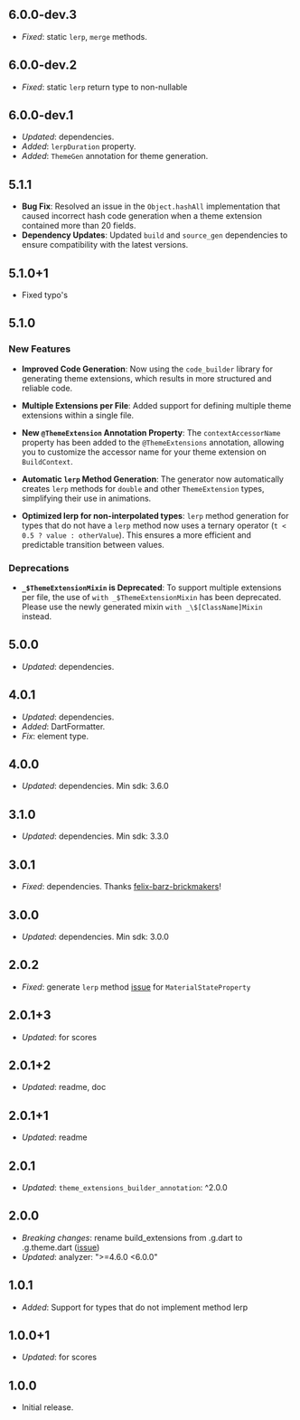 ## 6.0.0-dev.3

- *Fixed*: static `lerp`, `merge` methods.

## 6.0.0-dev.2

- *Fixed*: static `lerp` return type to non-nullable

## 6.0.0-dev.1

- *Updated*: dependencies.
- *Added*: `lerpDuration` property.
- *Added*: `ThemeGen` annotation for theme generation.

## 5.1.1

- **Bug Fix**: Resolved an issue in the `Object.hashAll` implementation that caused incorrect hash code generation when a theme extension contained more than 20 fields.
- **Dependency Updates**: Updated `build` and `source_gen` dependencies to ensure compatibility with the latest versions.

## 5.1.0+1

- Fixed typo's

## 5.1.0

### New Features

- **Improved Code Generation**: Now using the `code_builder` library for generating theme extensions, which results in more structured and reliable code.

- **Multiple Extensions per File**: Added support for defining multiple theme extensions within a single file.

- **New `@ThemeExtension` Annotation Property**: The `contextAccessorName` property has been added to the `@ThemeExtensions` annotation, allowing you to customize the accessor name for your theme extension on `BuildContext`.

- **Automatic `lerp` Method Generation**: The generator now automatically creates `lerp` methods for `double` and other `ThemeExtension` types, simplifying their use in animations.

- **Optimized lerp for non-interpolated types**: `lerp` method generation for types that do not have a `lerp` method now uses a ternary operator (`t < 0.5 ? value : otherValue`). This ensures a more efficient and predictable transition between values.

### Deprecations

- **`_$ThemeExtensionMixin` is Deprecated**: To support multiple extensions per file, the use of `with _$ThemeExtensionMixin` has been deprecated. Please use the newly generated mixin `with _\$[ClassName]Mixin` instead.

## 5.0.0

- *Updated*: dependencies.

## 4.0.1

- *Updated*: dependencies.
- *Added*: DartFormatter.
- *Fix*: element type.

## 4.0.0

- *Updated*: dependencies. Min sdk: 3.6.0

## 3.1.0

- *Updated*: dependencies. Min sdk: 3.3.0

## 3.0.1

- *Fixed*: dependencies. Thanks [felix-barz-brickmakers](https://github.com/felix-barz-brickmakers)!

## 3.0.0

- *Updated*: dependencies. Min sdk: 3.0.0

## 2.0.2

- *Fixed*: generate `lerp` method [issue](https://github.com/pro100andrey/theme_extensions_builder/issues/8) for `MaterialStateProperty`

## 2.0.1+3

- *Updated*: for scores

## 2.0.1+2

- *Updated*: readme, doc

## 2.0.1+1

- *Updated*: readme

## 2.0.1

- *Updated*: `theme_extensions_builder_annotation`: ^2.0.0

## 2.0.0

- *Breaking changes*: rename build_extensions from .g.dart to .g.theme.dart ([issue](https://github.com/pro100andrey/theme_extensions_builder/issues/2))
- *Updated*: analyzer: ">=4.6.0 <6.0.0"

## 1.0.1

- *Added*: Support for types that do not implement method lerp

## 1.0.0+1

- *Updated*: for scores

## 1.0.0

- Initial release.
